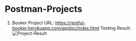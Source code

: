 # Postman-Projects

1. Booker Project
   URL: https://restful-booker.herokuapp.com/apidoc/index.html
   Testing Result:   ![Project-Result](https://github.com/DipakRGadekar/Postman-Projects/assets/161735989/6475d749-8ab5-4688-bc83-5d86f3ecc097)
